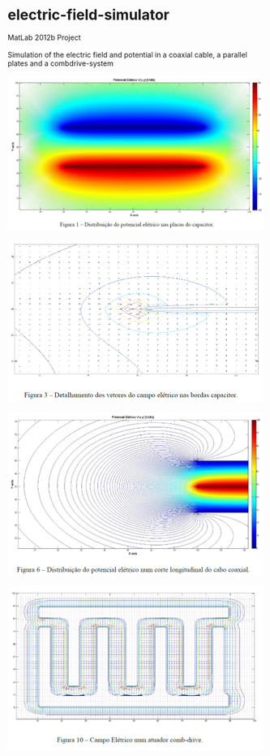 # electric-field-simulator
MatLab 2012b Project
<br/><br/>
Simulation of the electric field and potential in a coaxial cable, a parallel plates and a combdrive-system
<br/><br/>
![ScreenShot](https://raw.githubusercontent.com/izemauricio/electric-field-simulator/master/screenshot-1.png)
<br/><br/>
![ScreenShot](https://raw.githubusercontent.com/izemauricio/electric-field-simulator/master/screenshot-2.png)
<br/><br/>
![ScreenShot](https://raw.githubusercontent.com/izemauricio/electric-field-simulator/master/screenshot-3.png)
<br/><br/>
![ScreenShot](https://raw.githubusercontent.com/izemauricio/electric-field-simulator/master/screenshot-4.png)
